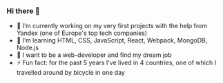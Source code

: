 ### Hi there 👋


- 🔭 I’m currently working on my very first projects with the help from Yandex (one of Europe's top tech companies)
- 🌱 I’m learning HTML, CSS, JavaScript, React, Webpack, MongoDB, Node.js
- 👯 I want to be a web-developer and find my dream job
- ⚡ Fun fact: for the past 5 years I've lived in 4 countries, one of which I travelled around by bicycle in one day

